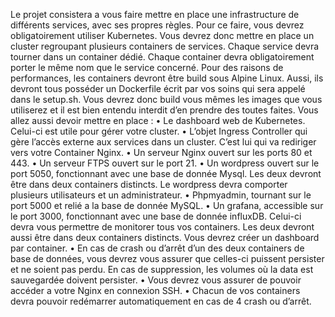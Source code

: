 Le projet consistera a vous faire mettre en place une infrastructure de différents services, avec ses propres règles. Pour ce faire, vous devrez obligatoirement utiliser Kubernetes.
Vous devrez donc mettre en place un cluster regroupant plusieurs containers de services.
Chaque service devra tourner dans un container dédié.
Chaque container devra obligatoirement porter le même nom que le service concerné.
Pour des raisons de performances, les containers devront être build sous Alpine Linux.
Aussi, ils devront tous posséder un Dockerfile écrit par vos soins qui sera appelé dans
le setup.sh.
Vous devrez donc build vous mêmes les images que vous utiliserez et il est bien entendu
interdit d’en prendre des toutes faites.
Vous allez aussi devoir mettre en place :
• Le dashboard web de Kubernetes. Celui-ci est utile pour gérer votre cluster.
• L’objet Ingress Controller qui gère l’accès externe aux services dans un cluster.
C’est lui qui va rediriger vers votre Container Nginx.
• Un serveur Nginx ouvert sur les ports 80 et 443.
• Un serveur FTPS ouvert sur le port 21.
• Un wordpress ouvert sur le port 5050, fonctionnant avec une base de donnée
Mysql. Les deux devront être dans deux containers distincts. Le wordpress devra
comporter plusieurs utilisateurs et un administrateur.
• Phpmyadmin, tournant sur le port 5000 et relié a la base de donnée MySQL.
• Un grafana, accessible sur le port 3000, fonctionnant avec une base de donnée
influxDB. Celui-ci devra vous permettre de monitorer tous vos containers. Les
deux devront aussi être dans deux containers distincts. Vous devrez créer un dashboard par container.
• En cas de crash ou d’arrêt d’un des deux containers de base de données, vous
devrez vous assurer que celles-ci puissent persister et ne soient pas perdu. En cas
de suppression, les volumes où la data est sauvegardée doivent persister.
• Vous devrez vous assurer de pouvoir accéder a votre Nginx en connexion SSH.
• Chacun de vos containers devra pouvoir redémarrer automatiquement en cas de
4
crash ou d’arrêt.

